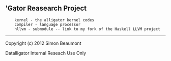 'Gator Reasearch Project
-------------------------

        kernel - the alligator kernel codes
        compiler - language processor
        hllvm - submodule -- link to my fork of the Haskell LLVM project


_______________________
Copyright (c) 2012 Simon Beaumont

Datalligator Internal Reseach Use Only